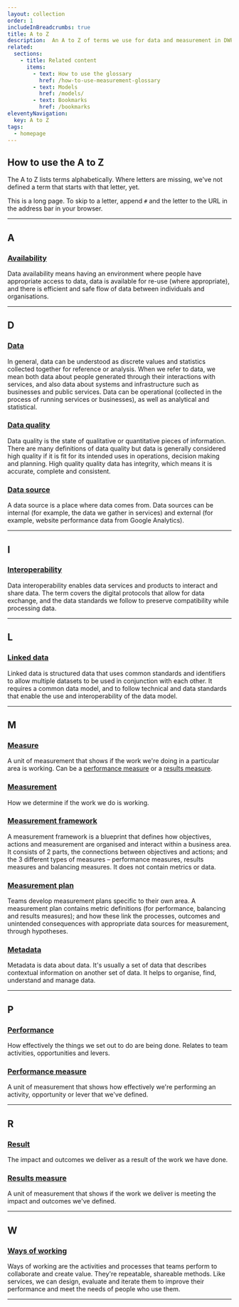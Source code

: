 ```yaml
---
layout: collection
order: 1
includeInBreadcrumbs: true
title: A to Z
description:  An A to Z of terms we use for data and measurement in DWP Digital Health and Disability.
related:
  sections:
    - title: Related content
      items:
        - text: How to use the glossary
          href: /how-to-use-measurement-glossary
        - text: Models
          href: /models/
        - text: Bookmarks
          href: /bookmarks
eleventyNavigation:
  key: A to Z
tags:
  - homepage
---
```


## How to use the A to Z

The A to Z lists terms alphabetically. Where letters are missing, we've not defined a term that starts with that letter, yet.

This is a long page. To skip to a letter, append `#` and the letter to the URL in the address bar in your browser.

___

## A

### [Availability](/a-to-z/availability)

Data availability means having an environment where people have appropriate access to data, data is available for re-use (where appropriate), and there is efficient and safe flow of data between individuals and organisations. 

___

## D

### [Data](/a-to-z/data)

In general, data can be understood as discrete values and statistics collected together for reference or analysis. When we refer to data, we mean both data about people generated through their interactions with services, and also data about systems and infrastructure such as businesses and public services. Data can be operational (collected in the process of running services or businesses), as well as analytical and statistical.

### [Data quality](/a-to-z/data-quality)

Data quality is the state of qualitative or quantitative pieces of information. There are many definitions of data quality but data is generally considered high quality if it is fit for its intended uses in operations, decision making and planning. High quality quality data has integrity, which means it is accurate, complete and consistent.

### [Data source](/a-to-z/data-source)

A data source is a place where data comes from. Data sources can be internal (for example, the data we gather in services) and external (for example, website performance data from Google Analytics).

___

## I

### [Interoperability](/a-to-z/interoperability)

Data interoperability enables data services and products to interact and share data. The term covers the digital protocols that allow for data exchange, and the data standards we follow to preserve compatibility while processing data.

___

## L

### [Linked data](/a-to-z/linked-data)

Linked data is structured data that uses common standards and identifiers to allow multiple datasets to be used in conjunction with each other. It requires a common data model, and to follow technical and data standards that enable the use and interoperability of the data model.

___

## M

### [Measure](/a-to-z/measure)

A unit of measurement that shows if the work we're doing in a particular area is working. Can be a [performance measure](/a-to-z/#performance-measure) or a [results measure](/a-to-z/#results-measure).

### [Measurement](/a-to-z/measurement)

How we determine if the work we do is working.

### [Measurement framework](/a-to-z/measurement-framework)

A measurement framework is a blueprint that defines how objectives, actions and measurement are organised and interact within a business area. It consists of 2 parts, the connections between objectives and actions; and the 3 different types of measures – performance measures, results measures and balancing measures. It does not contain metrics or data. 

### [Measurement plan](/a-to-z/measurement-plan)

Teams develop measurement plans specific to their own area. A measurement plan contains metric definitions (for performance, balancing and results measures); and how these link the processes, outcomes and unintended consequences with appropriate data sources for measurement, through hypotheses.

### [Metadata](/a-to-z/metadata)

Metadata is data about data. It's usually a set of data that describes contextual information on another set of data. It helps to organise, find, understand and manage data.

___

## P

### [Performance](/a-to-z/performance)

How effectively the things we set out to do are being done. Relates to team activities, opportunities and levers.

### [Performance measure](/a-to-z/performance-measure)

A unit of measurement that shows how effectively we're performing an activity, opportunity or lever that we've defined.

___

## R

### [Result](/a-to-z/result)

The impact and outcomes we deliver as a result of the work we have done.

### [Results measure](/a-to-z/results-measure)

A unit of measurement that shows if the work we deliver is meeting the impact and outcomes we've defined.

___

## W

### [Ways of working](/a-to-z/ways-of-working)

Ways of working are the activities and processes that teams perform to collaborate and create value. They're repeatable, shareable methods. Like services, we can design, evaluate and iterate them to improve their performance and meet the needs of people who use them.

___